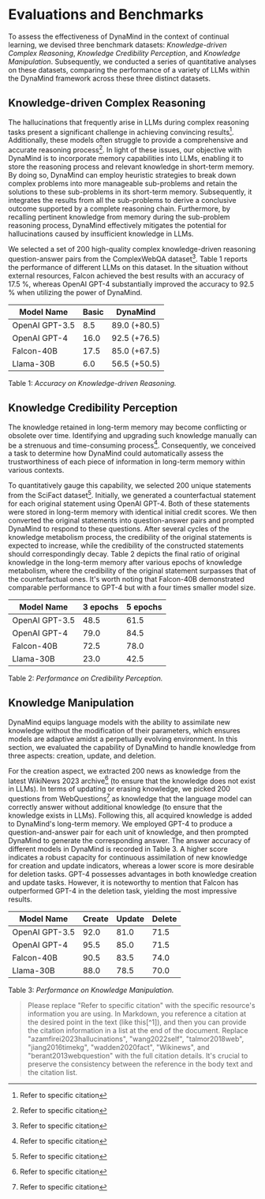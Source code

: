 # Evaluations and Benchmarks
To assess the effectiveness of DynaMind in the context of continual learning, we devised three benchmark datasets: *Knowledge-driven Complex Reasoning*, *Knowledge Credibility Perception*, and *Knowledge Manipulation*. Subsequently, we conducted a series of quantitative analyses on these datasets, comparing the performance of a variety of LLMs within the DynaMind framework across these three distinct datasets.

## Knowledge-driven Complex Reasoning
The hallucinations that frequently arise in LLMs during complex reasoning tasks present a significant challenge in achieving convincing results[^azamfirei2023hallucinations]. Additionally, these models often struggle to provide a comprehensive and accurate reasoning process[^wang2022self]. In light of these issues, our objective with DynaMind is to incorporate memory capabilities into LLMs, enabling it to store the reasoning process and relevant knowledge in short-term memory. By doing so, DynaMind can employ heuristic strategies to break down complex problems into more manageable sub-problems and retain the solutions to these sub-problems in its short-term memory. Subsequently, it integrates the results from all the sub-problems to derive a conclusive outcome supported by a complete reasoning chain. Furthermore, by recalling pertinent knowledge from memory during the sub-problem reasoning process, DynaMind effectively mitigates the potential for hallucinations caused by insufficient knowledge in LLMs.

We selected a set of 200 high-quality complex knowledge-driven reasoning question-answer pairs from the ComplexWebQA dataset[^talmor2018web]. Table 1 reports the performance of different LLMs on this dataset. In the situation without external resources, Falcon achieved the best results with an accuracy of 17.5 %, whereas OpenAI GPT-4 substantially improved the accuracy to 92.5 % when utilizing the power of DynaMind.

| Model Name     | Basic      | DynaMind               |
| -------------- | ---------- | ---------------------- |
| OpenAI GPT-3.5 | 8.5        | 89.0 (+80.5)           |
| OpenAI GPT-4   | 16.0       | 92.5 (+76.5)           |
| Falcon-40B     | 17.5       | 85.0 (+67.5)           |
| Llama-30B      | 6.0        | 56.5 (+50.5)           |

Table 1: *Accuracy on Knowledge-driven Reasoning.*

## Knowledge Credibility Perception
The knowledge retained in long-term memory may become conflicting or obsolete over time. Identifying and upgrading such knowledge manually can be a strenuous and time-consuming process[^jiang2016timekg]. Consequently, we conceived a task to determine how DynaMind could automatically assess the trustworthiness of each piece of information in long-term memory within various contexts.

To quantitatively gauge this capability, we selected 200 unique statements from the SciFact dataset[^wadden2020fact]. Initially, we generated a counterfactual statement for each original statement using OpenAI GPT-4. Both of these statements were stored in long-term memory with identical initial credit scores. We then converted the original statements into question-answer pairs and prompted DynaMind to respond to these questions. After several cycles of the knowledge metabolism process, the credibility of the original statements is expected to increase, while the credibility of the constructed statements should correspondingly decay. Table 2 depicts the final ratio of original knowledge in the long-term memory after various epochs of knowledge metabolism, where the credibility of the original statement surpasses that of the counterfactual ones. It's worth noting that Falcon-40B demonstrated comparable performance to GPT-4 but with a four times smaller model size.

| Model Name     | 3 epochs  | 5 epochs  |
| -------------- | --------- | --------- |
| OpenAI GPT-3.5 | 48.5      | 61.5      |
| OpenAI GPT-4   | 79.0      | 84.5      |
| Falcon-40B     | 72.5      | 78.0      |
| Llama-30B      | 23.0      | 42.5      |

Table 2: *Performance on Credibility Perception.*

## Knowledge Manipulation
DynaMind equips language models with the ability to assimilate new knowledge without the modification of their parameters, which ensures models are adaptive amidst a perpetually evolving environment. In this section, we evaluated the capability of DynaMind to handle knowledge from three aspects: creation, update, and deletion.

For the creation aspect, we extracted 200 news as knowledge from the latest WikiNews 2023 archive[^Wikinews] (to ensure that the knowledge does not exist in LLMs). In terms of updating or erasing knowledge, we picked 200 questions from WebQuestions[^berant2013webquestion] as knowledge that the language model can correctly answer without additional knowledge (to ensure that the knowledge exists in LLMs). Following this, all acquired knowledge is added to DynaMind's long-term memory. We employed GPT-4 to produce a question-and-answer pair for each unit of knowledge, and then prompted DynaMind to generate the corresponding answer. The answer accuracy of different models in DynaMind is recorded in Table 3. A higher score indicates a robust capacity for continuous assimilation of new knowledge for creation and update indicators, whereas a lower score is more desirable for deletion tasks. GPT-4 possesses advantages in both knowledge creation and update tasks. However, it is noteworthy to mention that Falcon has outperformed GPT-4 in the deletion task, yielding the most impressive results.

| Model Name     | Create    | Update     | Delete    |
| -------------- | --------- | ---------- | --------- |
| OpenAI GPT-3.5 | 92.0      | 81.0       | 71.5      |
| OpenAI GPT-4   | 95.5      | 85.0       | 71.5      |
| Falcon-40B     | 90.5      | 83.5       | 74.0      |
| Llama-30B      | 88.0      | 78.5       | 70.0      |

Table 3: *Performance on Knowledge Manipulation.* 

[^azamfirei2023hallucinations]: Refer to specific citation
[^wang2022self]: Refer to specific citation
[^talmor2018web]: Refer to specific citation
[^jiang2016timekg]: Refer to specific citation
[^wadden2020fact]: Refer to specific citation
[^Wikinews]: Refer to specific citation
[^berant2013webquestion]: Refer to specific citation

> Please replace "Refer to specific citation" with the specific resource's information you are using. In Markdown, you reference a citation at the desired point in the text (like this[^1]), and then you can provide the citation information in a list at the end of the document. Replace "azamfirei2023hallucinations", "wang2022self", "talmor2018web", "jiang2016timekg", "wadden2020fact", "Wikinews", and "berant2013webquestion" with the full citation details. It's crucial to preserve the consistency between the reference in the body text and the citation list.
